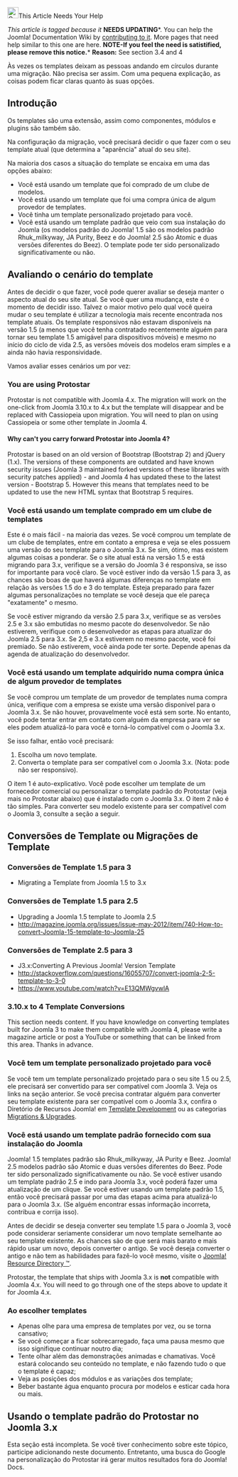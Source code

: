 <!-- Filename: Template_Considerations_During_Migration / Display title: Considerações Sobre Templates Durante a Migração -->

<img
src="https://docs.joomla.org/images/thumb/4/47/Copyedit.png/25px-Copyedit.png"
decoding="async"
srcset="https://docs.joomla.org/images/thumb/4/47/Copyedit.png/38px-Copyedit.png 1.5x, https://docs.joomla.org/images/thumb/4/47/Copyedit.png/50px-Copyedit.png 2x"
data-file-width="200" data-file-height="200" width="25" height="25"
alt="Copyedit.png" />This Article Needs Your Help

*This article is tagged because it* **NEEDS UPDATING***. You can help
the Joomla! Documentation Wiki by <a
href="https://docs.joomla.org//docs.joomla.org/index.php?title=Template_Considerations_During_Migration/pt-br&amp;action=edit"
class="external text" target="_blank"
rel="noreferrer noopener">contributing to it</a>.
<span class="small">More pages that need help similar to this one are
here.</span>
<span class="small">**NOTE-If you feel the need is satistified, please
remove this notice.**</span>*
**Reason:** See section 3.4 and 4

Às vezes os templates deixam as pessoas andando em círculos durante uma
migração. Não precisa ser assim. Com uma pequena explicação, as coisas
podem ficar claras quanto às suas opções.

## Introdução

Os templates são uma extensão, assim como componentes, módulos e plugins
são também são.

Na configuração da migração, você precisará decidir o que fazer com o
seu template atual (que determina a "aparência" atual do seu site).

Na maioria dos casos a situação do template se encaixa em uma das opções
abaixo:

- Você está usando um template que foi comprado de um clube de modelos.
- Você está usando um template que foi uma compra única de algum
  provedor de templates.
- Você tinha um template personalizado projetado para você.
- Você está usando um template padrão que veio com sua instalação do
  Joomla (os modelos padrão do Joomla! 1.5 são os modelos padrão
  Rhuk_milkyway, JA Purity, Beez e do Joomla! 2.5 são Atomic e duas
  versões diferentes do Beez). O template pode ter sido personalizado
  significativamente ou não.

## Avaliando o cenário do template

Antes de decidir o que fazer, você pode querer avaliar se deseja manter
o aspecto atual do seu site atual. Se você quer uma mudança, este é o
momento de decidir isso. Talvez o maior motivo pelo qual você queira
mudar o seu template é utilizar a tecnologia mais recente encontrada nos
template atuais. Os template responsivos não estavam disponíveis na
versão 1.5 (a menos que você tenha contratado recentemente alguém para
tornar seu template 1.5 amigável para dispositivos móveis) e mesmo no
início do ciclo de vida 2.5, as versões móveis dos modelos eram simples
e a ainda não havia responsividade.

Vamos avaliar esses cenários um por vez:

### You are using Protostar

Protostar is not compatible with Joomla 4.x. The migration will work on
the one-click from Joomla 3.10.x to 4.x but the template will disappear
and be replaced with Cassiopeia upon migration. You will need to plan on
using Cassiopeia or some other template in Joomla 4.

#### Why can't you carry forward Protostar into Joomla 4?

Protostar is based on an old version of Bootstrap (Bootstrap 2) and
jQuery (1.x). The versions of these components are outdated and have
known security issues (Joomla 3 maintained forked versions of these
libraries with security patches applied) - and Joomla 4 has updated
these to the latest version - Bootstrap 5. However this means that
templates need to be updated to use the new HTML syntax that Bootstrap 5
requires.

### Você está usando um template comprado em um clube de templates

Este é o mais fácil - na maioria das vezes. Se você comprou um template
de um clube de templates, entre em contato a empresa e veja se eles
possuem uma versão do seu template para o Joomla 3.x. Se sim, ótimo, mas
existem algumas coisas a ponderar. Se o site atual está na versão 1.5 e
está migrando para 3.x, verifique se a versão do Joomla 3 é responsiva,
se isso for importante para você claro. Se você estiver indo da versão
1.5 para 3, as chances são boas de que haverá algumas diferenças no
template em relação às versões 1.5 do e 3 do template. Esteja preparado
para fazer algumas personalizações no template se você deseja que ele
pareça "exatamente" o mesmo.

Se você estiver migrando da versão 2.5 para 3.x, verifique se as versões
2.5 e 3.x são embutidas no mesmo pacote do desenvolvedor. Se não
estiverem, verifique com o desenvolvedor as etapas para atualizar do
Joomla 2.5 para 3.x. Se 2,5 e 3.x estiverem no mesmo pacote, você foi
premiado. Se não estiverem, você ainda pode ter sorte. Depende apenas da
agenda de atualização do desenvolvedor.

### Você está usando um template adquirido numa compra única de algum provedor de templates

Se você comprou um template de um provedor de templates numa compra
única, verifique com a empresa se existe uma versão disponível para o
Joomla 3.x. Se não houver, provavelmente você está sem sorte. No
entanto, você pode tentar entrar em contato com alguém da empresa para
ver se eles podem atualizá-lo para você e torná-lo compatível com o
Joomla 3.x.

Se isso falhar, então você precisará:

1.  Escolha um novo template.
2.  Converta o template para ser compatível com o Joomla 3.x. (Nota:
    pode não ser responsivo).

O item 1 é auto-explicativo. Você pode escolher um template de um
fornecedor comercial ou personalizar o template padrão do Protostar
(veja mais no Protostar abaixo) que é instalado com o Joomla 3.x. O item
2 não é tão simples. Para converter seu modelo existente para ser
compatível com o Joomla 3, consulte a seção a seguir.

## Conversões de Template ou Migrações de Template

### Conversões de Template 1.5 para 3

-  Migrating a Template from Joomla 1.5 to
  3.x

### Conversões de Template 1.5 para 2.5

-  Upgrading a Joomla 1.5 template to Joomla
  2.5
- <a
  href="http://magazine.joomla.org/issues/issue-may-2012/item/740-How-to-convert-Joomla-15-template-to-Joomla-25"
  class="external free" target="_blank"
  rel="noreferrer noopener">http://magazine.joomla.org/issues/issue-may-2012/item/740-How-to-convert-Joomla-15-template-to-Joomla-25</a>

### Conversões de Template 2.5 para 3

-  J3.x:Converting A Previous Joomla! Version
  Template
- <a
  href="http://stackoverflow.com/questions/16055707/convert-joomla-2-5-template-to-3-0"
  class="external free" target="_blank"
  rel="nofollow noreferrer noopener">http://stackoverflow.com/questions/16055707/convert-joomla-2-5-template-to-3-0</a>
- <a href="https://www.youtube.com/watch?v=E13QMWgvwlA"
  class="external free" target="_blank"
  rel="nofollow noreferrer noopener">https://www.youtube.com/watch?v=E13QMWgvwlA</a>

### 3.10.x to 4 Template Conversions

This section needs content. If you have knowledge on converting
templates built for Joomla 3 to make them compatible with Joomla 4,
please write a magazine article or post a YouTube or something that can
be linked from this area. Thanks in advance.

### Você tem um template personalizado projetado para você

Se você tem um template personalizado projetado para o seu site 1.5 ou
2.5, ele precisará ser convertido para ser compatível com Joomla 3. Veja
os links na seção anterior. Se você precisa contratar alguém para
converter seu template existente para ser compatível com o Joomla 3.x,
confira o Diretório de Recursos Joomla! em
<a href="http://resources.joomla.org/en/category/custom-templates"
class="external text" target="_blank" rel="noreferrer noopener">Template
Development</a> ou as categorias <a
href="http://resources.joomla.org/en/category/migration-and-upgrade-services"
class="external text" target="_blank"
rel="noreferrer noopener">Migrations &amp; Upgrades</a>.

### Você está usando um template padrão fornecido com sua instalação do Joomla

Joomla! 1.5 templates padrão são Rhuk_milkyway, JA Purity e Beez.
Joomla! 2.5 modelos padrão são Atomic e duas versões diferentes do Beez.
Pode ter sido personalizado significativamente ou não. Se você estiver
usando um template padrão 2.5 e indo para Joomla 3.x, você poderá fazer
uma atualização de um clique. Se você estiver usando um template padrão
1.5, então você precisará passar por uma das etapas acima para
atualizá-lo para o Joomla 3.x. (Se alguém encontrar essas informação
incorreta, contribua e corrija isso).

Antes de decidir se deseja converter seu template 1.5 para o Joomla 3,
você pode considerar seriamente considerar um novo template semelhante
ao seu template existente. As chances são de que será mais barato e mais
rápido usar um novo, depois converter o antigo. Se você deseja converter
o antigo e não tem as habilidades para fazê-lo você mesmo, visite o <a
href="http://resources.joomla.org/pt/category/migration-and-upgrade-services,"
class="external text" target="_blank" rel="noreferrer noopener">Joomla!
Resource Directory ™</a>.

Protostar, the template that ships with Joomla 3.x is **not** compatible
with Joomla 4.x. You will need to go through one of the steps above to
update it for Joomla 4.x.

### Ao escolher templates

- Apenas olhe para uma empresa de templates por vez, ou se torna
  cansativo;
- Se você começar a ficar sobrecarregado, faça uma pausa mesmo que isso
  signifique continuar noutro dia;
- Tente olhar além das demonstrações animadas e chamativas. Você estará
  colocando seu conteúdo no template, e não fazendo tudo o que o
  template é capaz;
- Veja as posições dos módulos e as variações dos template;
- Beber bastante água enquanto procura por modelos e esticar cada hora
  ou mais.

## Usando o template padrão do Protostar no Joomla 3.x

Esta seção está incompleta. Se você tiver conhecimento sobre este
tópico, participe adicionando neste documento. Entretanto, uma busca do
Google na personalização do Protostar irá gerar muitos resultados fora
do Joomla! Docs.
